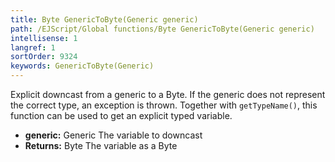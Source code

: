 ```yaml
---
title: Byte GenericToByte(Generic generic)
path: /EJScript/Global functions/Byte GenericToByte(Generic generic)
intellisense: 1
langref: 1
sortOrder: 9324
keywords: GenericToByte(Generic)
---
```



Explicit downcast from a generic to a Byte. If the generic does not represent the correct type, an exception is thrown. Together with `getTypeName()`, this function can be used to get an explicit typed variable.



* **generic:** Generic The variable to downcast
* **Returns:** Byte The variable as a Byte


